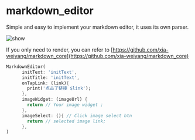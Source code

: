 # markdown_editor

Simple and easy to implement your markdown editor, it uses its own parser.

![show](https://xia-weiyang.github.io/gif/markdown_editor.gif)

If you only need to render, you can refer to [https://github.com/xia-weiyang/markdown_core](https://github.com/xia-weiyang/markdown_core)

``` dart
MarkdownEditor(
      initText: 'initText',
      initTitle: 'initText',
      onTapLink: (link){
        print('点击了链接 $link');
      },
      imageWidget: (imageUrl) {
        return // Your image widget ;
      },
      imageSelect: (){ // Click image select btn
        return // selected image link;
      },
)
```
